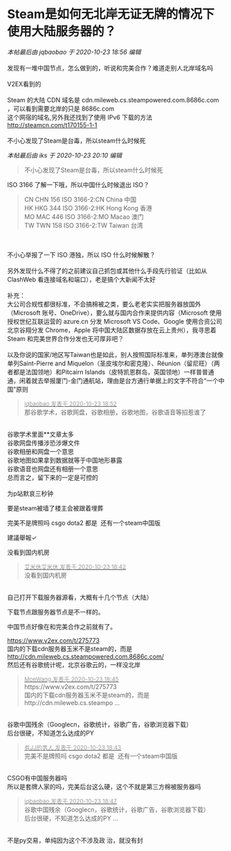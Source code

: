 # Steam是如何无北岸无证无牌的情况下使用大陆服务器的？


<i class="pstatus"> 本帖最后由 jqbaobao 于 2020-10-23 18:56 编辑 </i><br />
<br />
发现有一堆中国节点，怎么做到的，听说和完美合作？难道走别人北岸域名吗<br />
<img id="aimg_dfnN1" onclick="zoom(this, this.src, 0, 0, 0)" class="zoom" src="https://img12.360buyimg.com/ddimg/jfs/t1/142629/38/11887/48478/5f92b3dbE95775077/6a6958db44942b35.png" onmouseover="img_onmouseoverfunc(this)" onload="thumbImg(this)" border="0" alt="" /><br />
<br />
V2EX看到的<br />
<img id="aimg_oVPGG" onclick="zoom(this, this.src, 0, 0, 0)" class="zoom" src="https://img14.360buyimg.com/ddimg/jfs/t1/149681/39/11808/48195/5f92b482E1cd676c4/d55b6231edee5522.png" onmouseover="img_onmouseoverfunc(this)" onload="thumbImg(this)" border="0" alt="" /><br />
<br />
Steam 的大陆 CDN 域名是 cdn.mileweb.cs.steampowered.com.8686c.com ，可以看到需要北岸的只是 8686c.com <br />
这个网宿的域名,另外我还找到了使用 IPv6 下载的方法<br />
http://steamcn.com/t170155-1-1<br />
<br />
不小心发现了Steam是台毒，所以steam什么时候死<br />
<img id="aimg_K5cRJ" onclick="zoom(this, this.src, 0, 0, 0)" class="zoom" src="https://img10.360buyimg.com/ddimg/jfs/t1/121182/14/16174/45592/5f92b6cfE4c3eed81/5af0f232a2c23709.png" onmouseover="img_onmouseoverfunc(this)" onload="thumbImg(this)" border="0" alt="" />

<i class="pstatus"> 本帖最后由 iks 于 2020-10-23 20:10 编辑 </i><br />
<div class="quote"><blockquote>不小心发现了Steam是台毒，所以steam什么时候死</blockquote></div>ISO 3166 了解一下哦，所以中国什么时候退出 ISO？<br /><div class="quote"><blockquote>CN CHN 156 ISO 3166-2:CN China 中国<br />
HK HKG 344 ISO 3166-2:HK Hong Kong 香港<br />
MO MAC 446 ISO 3166-2:MO Macao 澳门<br />
TW TWN 158 ISO 3166-2:TW Taiwan 台湾</blockquote></div><br />
<br />
不小心举报了一下 ISO 港独，所以 ISO 什么时候解散？<br />
<br />
另外发现什么不得了的之前建议自己抓包或其他什么手段先行验证（比如从 ClashWeb 看连接域名和端口），老是搞个大新闻不太好<br />
<br />
补充：<br />
大公司合规性都很标准，不会搞棉被之类，要么老老实实把服务器放国外（Microsoft 账号、OneDrive），要么就与国内合作来提供内容（Microsoft 使用授权世纪互联运营的 azure.cn 分发 Microsoft VS Code、Google 使用合资公司北京谷翔分发 Chrome，Apple 将中国大陆区数据存放在云上贵州），我寻思着 Steam 和完美世界合作分发也无可厚非吧？<br />
<br />
以及你说的国家/地区写Taiwan也是如此，别人按照国际标准来，单列港澳台就像单列Saint-Pierre and Miquelon（圣皮埃尔和密克隆）、Réunion（留尼旺）（两者都是法国领地）和Pitcairn Islands（皮特凯恩群岛，英国领地）一样普普通通，闲着就去举报厦门-金门通航站，理由是台方通行单据上的文字不符合“一个中国”原则<img id="aimg_LNpnM" onclick="zoom(this, this.src, 0, 0, 0)" class="zoom" src="https://cdn.jsdelivr.net/gh/hishis/forum-master/public/images/patch.gif" onmouseover="img_onmouseoverfunc(this)" onload="thumbImg(this)" border="0" alt="" />

<div class="quote"><blockquote><font size="2"><a href="https://www.hostloc.com/forum.php?mod=redirect&amp;goto=findpost&amp;pid=9342565&amp;ptid=757711" target="_blank"><font color="#999999">jqbaobao 发表于 2020-10-23 18:52</font></a></font><br />
那谷歌学术，谷歌网盘，谷歌相册，谷歌地图，谷歌语音等招惹谁了</blockquote></div><br />
谷歌学术里面**文章太多<br />
谷歌网盘传播涉恐涉爆文件<br />
谷歌相册和网盘一个意思<br />
谷歌地图如果拿到数据就等于中国地形暴露<br />
谷歌语音也网盘还有相册一个意思<br />
总而言之，留下来的一定是可控的<br />
<br />
为p站默哀三秒钟

要是steam被墙了楼主会被跟着埋葬

完美不是牌照吗 csgo dota2 都是<img src="static/image/smiley/default/lol.gif" smilieid="12" border="0" alt="" />&nbsp;&nbsp;还有一个steam中国版

建議舉報✓<img id="aimg_dZS64" onclick="zoom(this, this.src, 0, 0, 0)" class="zoom" src="https://i.w3tt.com/2020/08/06/aeX4B.png" onmouseover="img_onmouseoverfunc(this)" onload="thumbImg(this)" border="0" alt="" />

没看到国内机房

<div class="quote"><blockquote><font size="2"><a href="https://www.hostloc.com/forum.php?mod=redirect&amp;goto=findpost&amp;pid=9342504&amp;ptid=757711" target="_blank"><font color="#999999">艾米休艾米休 发表于 2020-10-23 18:42</font></a></font><br />
没看到国内机房</blockquote></div><br />
自己打开下载服务器源看，大概有十几个节点（大陆）<br />
<img id="aimg_G8lIU" onclick="zoom(this, this.src, 0, 0, 0)" class="zoom" src="https://img12.360buyimg.com/ddimg/jfs/t1/142629/38/11887/48478/5f92b3dbE95775077/6a6958db44942b35.png" onmouseover="img_onmouseoverfunc(this)" onload="thumbImg(this)" border="0" alt="" />

下载节点跟服务器节点是不一样的。<img id="aimg_Pq4eY" onclick="zoom(this, this.src, 0, 0, 0)" class="zoom" src="https://cdn.jsdelivr.net/gh/hishis/forum-master/public/images/patch.gif" onmouseover="img_onmouseoverfunc(this)" onload="thumbImg(this)" border="0" alt="" />

中国节点好像在和完美合作之前就有了。<img id="aimg_QyYqk" onclick="zoom(this, this.src, 0, 0, 0)" class="zoom" src="https://cdn.jsdelivr.net/gh/hishis/forum-master/public/images/patch.gif" onmouseover="img_onmouseoverfunc(this)" onload="thumbImg(this)" border="0" alt="" />

https://www.v2ex.com/t/275773<br />
国内的下载cdn服务器玉米不是steam的，而是<br />
http://cdn.mileweb.cs.steampowered.com.8686c.com/<img src="static/image/smiley/default/lol.gif" smilieid="12" border="0" alt="" /><br />
然后还有谷歌统计呢，北京谷歌云的，一样没北岸

<div class="quote"><blockquote><font size="2"><a href="https://www.hostloc.com/forum.php?mod=redirect&amp;goto=findpost&amp;pid=9342521&amp;ptid=757711" target="_blank"><font color="#999999">MoeWang 发表于 2020-10-23 18:45</font></a></font><br />
https://www.v2ex.com/t/275773<br />
国内的下载cdn服务器玉米不是steam的，而是<br />
http://cdn.mileweb.cs.steampo ...</blockquote></div><br />
谷歌中国残余（Googlecn，谷歌统计，谷歌广告，谷歌浏览器下载）<br />
后台很硬，不知道怎么达成的PY

<div class="quote"><blockquote><font size="2"><a href="https://www.hostloc.com/forum.php?mod=redirect&amp;goto=findpost&amp;pid=9342512&amp;ptid=757711" target="_blank"><font color="#999999">有JJ的男人 发表于 2020-10-23 18:43</font></a></font><br />
完美不是牌照吗 csgo dota2 都是&nbsp;&nbsp;还有一个steam中国版</blockquote></div><br />
CSGO有中国服务器吗 <img src="static/image/smiley/default/sweat.gif" smilieid="10" border="0" alt="" /><br />
所以是套牌人家的吗，完美后台这么硬，这个不就是第三方棉被服务器吗

<div class="quote"><blockquote><font size="2"><a href="https://www.hostloc.com/forum.php?mod=redirect&amp;goto=findpost&amp;pid=9342533&amp;ptid=757711" target="_blank"><font color="#999999">jqbaobao 发表于 2020-10-23 18:47</font></a></font><br />
谷歌中国残余（Googlecn，谷歌统计，谷歌广告，谷歌浏览器下载）<br />
后台很硬，不知道怎么达成的PY ...</blockquote></div><br />
不是py交易，单纯因为这个不涉及政 治，就没有封
